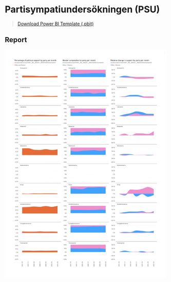 # Partisympatiundersökningen (PSU)

> [Download Power BI Template (.pbit)](https://github.com/4h0r/psu/raw/main/pbit.pbit)

## Report

![](png.png)